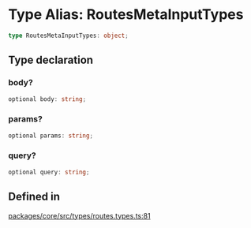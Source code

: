 # Type Alias: RoutesMetaInputTypes

```ts
type RoutesMetaInputTypes: object;
```

## Type declaration

### body?

```ts
optional body: string;
```

### params?

```ts
optional params: string;
```

### query?

```ts
optional query: string;
```

## Defined in

[packages/core/src/types/routes.types.ts:81](https://github.com/vramework/vramework/blob/d6bdd98863fc2395b074502b5cd67b069031d73f/packages/core/src/types/routes.types.ts#L81)

